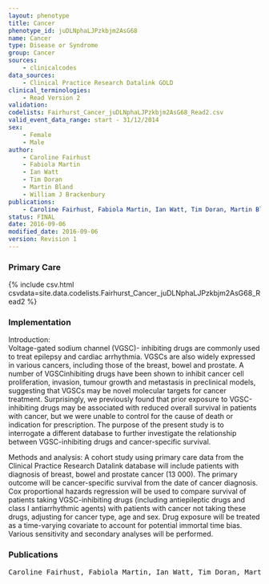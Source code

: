 ```yaml
---
layout: phenotype
title: Cancer
phenotype_id: juDLNphaLJPzkbjm2AsG68
name: Cancer
type: Disease or Syndrome
group: Cancer
sources: 
    - clinicalcodes
data_sources:
    - Clinical Practice Research Datalink GOLD
clinical_terminologies:
    - Read Version 2
validation:
codelists: Fairhurst_Cancer_juDLNphaLJPzkbjm2AsG68_Read2.csv
valid_event_data_range: start - 31/12/2014
sex:
    - Female
    - Male
author:
    - Caroline Fairhust
    - Fabiola Martin
    - Ian Watt
    - Tim Doran
    - Martin Bland
    - William J Brackenbury    
publications:
    - Caroline Fairhust, Fabiola Martin, Ian Watt, Tim Doran, Martin Bland, William J Brackenbury, Sodium channel-inhibiting drugs and cancer survival: protocol for a cohort study using the CPRD primary care database. BMJ Open, 6(e0111661),  2016.
status: FINAL
date: 2016-09-06
modified_date: 2016-09-06
version: Revision 1
---
```


### Primary Care

{% include csv.html csvdata=site.data.codelists.Fairhurst_Cancer_juDLNphaLJPzkbjm2AsG68_Read2 %}

### Implementation

Introduction:  
Voltage-gated sodium channel (VGSC)- inhibiting drugs are commonly used to treat epilepsy and cardiac arrhythmia. VGSCs are also widely expressed in various cancers, including those of the
breast, bowel and prostate. A number of VGSCinhibiting drugs have been shown to inhibit cancer cell proliferation, invasion, tumour growth and metastasis in preclinical models, suggesting that VGSCs may be
novel molecular targets for cancer treatment. Surprisingly, we previously found that prior exposure to VGSC-inhibiting drugs may be associated with reduced overall survival in patients with cancer, but we were unable to control for the cause of death or
indication for prescription. The purpose of the present study is to interrogate a different database to further investigate the relationship between VGSC-inhibiting
drugs and cancer-specific survival.

Methods and analysis: 
A cohort study using primary care data from the Clinical Practice Research Datalink database will include patients with diagnosis of breast, bowel and prostate cancer (13 000). The
primary outcome will be cancer-specific survival from the date of cancer diagnosis. Cox proportional hazards regression will be used to compare survival of patients
taking VGSC-inhibiting drugs (including antiepileptic drugs and class I antiarrhythmic agents) with patients with cancer not taking these drugs, adjusting for
cancer type, age and sex. Drug exposure will be treated as a time-varying covariate to account for potential immortal time bias. Various sensitivity and secondary
analyses will be performed.

### Publications

<pre>
Caroline Fairhust, Fabiola Martin, Ian Watt, Tim Doran, Martin Bland, William J Brackenbury, Sodium channel-inhibiting drugs and cancer survival: protocol for a cohort study using the CPRD primary care database. BMJ Open, 6(e0111661),  2016.
</pre>
